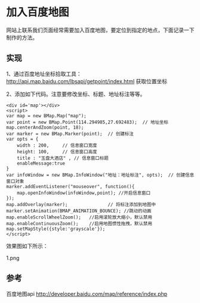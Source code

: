 # 加入百度地图

网站上联系我们页面经常需要加入百度地图，要定位到指定的地点，下面记录一下制作的方法。

## 实现

1、通过百度地址坐标拾取工具：http://api.map.baidu.com/lbsapi/getpoint/index.html  获取位置坐标

2、添加如下代码。注意要修改坐标、标题、地址标注等等。

```
<div id='map'></div>
<script>
var map = new BMap.Map("map");
var point = new BMap.Point(114.294985,27.692483);  // 地址坐标
map.centerAndZoom(point, 18);
var marker = new BMap.Marker(point);  // 创建标注
var opts = {
    width : 200,     // 信息窗口宽度
    height: 100,     // 信息窗口高度
    title : "玉盘大酒店" , // 信息窗口标题
    enableMessage:true
}
var infoWindow = new BMap.InfoWindow("地址：地址标注", opts);  // 创建信息窗口对象
marker.addEventListener("mouseover", function(){
    map.openInfoWindow(infoWindow,point); //开启信息窗口
});
map.addOverlay(marker);               // 将标注添加到地图中
marker.setAnimation(BMAP_ANIMATION_BOUNCE); //跳动的动画
map.enableScrollWheelZoom();   //启用滚轮放大缩小，默认禁用
map.enableContinuousZoom();    //启用地图惯性拖拽，默认禁用
map.setMapStyle({style:'grayscale'});
</script>
```

效果图如下所示：

1.png

## 参考

百度地图api http://developer.baidu.com/map/reference/index.php 